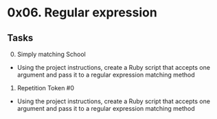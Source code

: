 # 0x06. Regular expression

## Tasks

0. Simply matching School

- Using the project instructions, create a Ruby script that accepts one argument and pass it to a regular expression matching method

1. Repetition Token #0

- Using the project instructions, create a Ruby script that accepts one argument and pass it to a regular expression matching method
